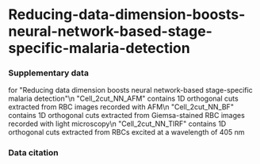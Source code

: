 # Reducing-data-dimension-boosts-neural-network-based-stage-specific-malaria-detection
### Supplementary data
for "Reducing data dimension boosts neural network-based stage-specific malaria detection"\n
"Cell_2cut_NN_AFM" contains 1D orthogonal cuts extracted from RBC images recorded with AFM\n
"Cell_2cut_NN_BF" contains 1D orthogonal cuts extracted from Giemsa-stained RBC images recorded with light microscopy\n
"Cell_2cut_NN_TIRF" contains 1D orthogonal cuts extracted from RBCs excited at a wavelength of 405 nm
### Data citation

